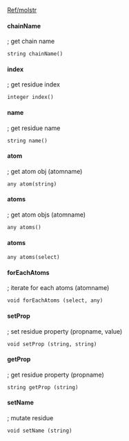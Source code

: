 [Ref/molstr](../../../Ref/molstr)



#### chainName
; get chain name
```
string chainName()
```

#### index
; get residue index
```
integer index()
```

#### name
; get residue name
```
string name()
```

#### atom
; get atom obj (atomname)
```
any atom(string)
```

#### atoms
; get atom objs (atomname)
```
any atoms()
```
#### atoms
```
any atoms(select)
```

#### forEachAtoms 
; iterate for each atoms (atomname)
```
void forEachAtoms (select, any)
```

#### setProp 
; set residue property (propname, value)
```
void setProp (string, string)
```

#### getProp 
; get residue property (propname)
```
string getProp (string)
```

#### setName 
; mutate residue
```
void setName (string)